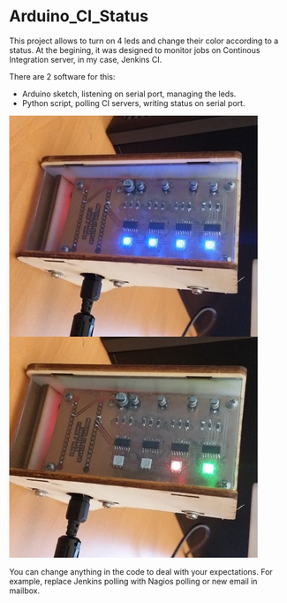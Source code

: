 # Arduino_CI_Status

This project allows to turn on 4 leds and change their color according to a status.
At the begining, it was designed to monitor jobs on Continous Integration server, in my case, Jenkins CI.

There are 2 software for this:
  * Arduino sketch, listening on serial port, managing the leds.
  * Python script, polling CI servers, writing status on serial port.

![Final product](/arduino_ci_status.jpg)

You can change anything in the code to deal with your expectations.
For example, replace Jenkins polling with Nagios polling or new email in mailbox.

